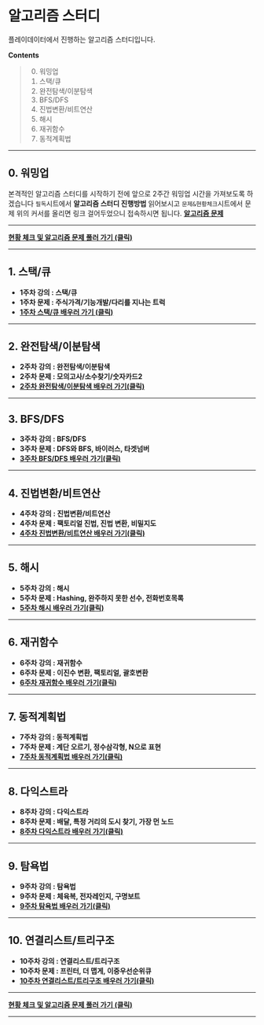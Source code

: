 # 알고리즘 스터디

 플레이데이터에서 진행하는 알고리즘 스터디입니다.

**Contents**

> 0. 워밍업
> 1. 스택/큐
> 2. 완전탐색/이분탐색
> 3. BFS/DFS
> 4. 진법변환/비트연산
> 5. 해시
> 6. 재귀함수
> 7. 동적계획법

---

## 0. 워밍업

본격적인 알고리즘 스터디를 시작하기 전에 앞으로 2주간 워밍업 시간을 가져보도록 하겠습니다
`필독`시트에서 **알고리즘 스터디 진행방법** 읽어보시고
`문제&현황체크`시트에서 문제 위의 커서를 올리면 링크 걸어두었으니 접속하시면 됩니다.
**[알고리즘 문제](https://docs.google.com/spreadsheets/d/1i0c_-bmXM6vU7qzL510kbazsZZ81sDLHljVZmUhlxTc/edit?usp=sharing)**

---

**[현황 체크 및 알고리즘 문제 풀러 가기 (클릭)](https://docs.google.com/spreadsheets/d/1j_E-bIeJOOGjtHBTtej0XUBYHYbJ7ceGGmY9FWoOFDs/edit?usp=sharing)**

---

## 1. 스택/큐

* **1주차 강의 : 스택/큐**
* **1주차 문제 : 주식가격/기능개발/다리를 지나는 트럭**
* **[1주차 스택/큐 배우러 가기 (클릭)](https://playdatacademy.notion.site/1-4620e9ce1a344ba4b0f49ed87488bdb0)**

---

## 2. 완전탐색/이분탐색

* **2주차 강의 : 완전탐색/이분탐색**
* **2주차 문제 : 모의고사/소수찾기/숫자카드2**
* **[2주차 완전탐색/이분탐색 배우러 가기(클릭)](https://www.notion.so/playdatacademy/2-1ff26adbd2b64f8da5525fcf797cefa0)**

---

## 3. BFS/DFS

* **3주차 강의 : BFS/DFS**
* **3주차 문제 : DFS와 BFS, 바이러스, 타겟넘버**
* **[3주차 BFS/DFS 배우러 가기(클릭)](https://playdatacademy.notion.site/3-ce9db65d00e94d68be57342694701d45)**

---

## 4. 진법변환/비트연산

* **4주차 강의 : 진법변환/비트연산**
* **4주차 문제 : 팩토리얼 진법, 진법 변환, 비밀지도**
* **[4주차 진법변환/비트연산 배우러 가기(클릭)](https://playdatacademy.notion.site/4-863ef2f3d7f840628c9f2057d4c621a6)**

---

## 5. 해시

* **5주차 강의 : 해시**
* **5주차 문제 : Hashing, 완주하지 못한 선수, 전화번호목록**
* **[5주차 해시 배우러 가기(클릭)](https://www.notion.so/playdatacademy/5-d9afd083c9794283a708876c6305379d)**

---

## 6. 재귀함수

* **6주차 강의 : 재귀함수**
* **6주차 문제 : 이진수 변환, 팩토리얼, 괄호변환**
* **[6주차 재귀함수 배우러 가기(클릭)](https://playdatacademy.notion.site/6-ddc01d1fb9964e31990eca5cd72c79f0)**

---

## 7. 동적계획법

* **7주차 강의 : 동적계획법**
* **7주차 문제 : 계단 오르기, 정수삼각형, N으로 표현**
* **[7주차 동적계획법 배우러 가기(클릭)](https://playdatacademy.notion.site/7-95e58b4ffc10401682510e8e3f2a8de2)**

---

## 8. 다익스트라

* **8주차 강의 : 다익스트라**
* **8주차 문제 : 배달, 특정 거리의 도시 찾기, 가장 먼 노드**
* **[8주차 다익스트라 배우러 가기(클릭)](https://playdatacademy.notion.site/8-095141ad75e4418184dd0742fb86d837)**

---

## 9. 탐욕법

* **9주차 강의 : 탐욕법**
* **9주차 문제 : 체육복, 전자레인지, 구명보트**
* **[9주차 탐욕법 배우러 가기(클릭)](https://playdatacademy.notion.site/9-8491ca10dbad4010b5e8e1c19ab5964d)**

---

## 10. 연결리스트/트리구조

* **10주차 강의 : 연결리스트/트리구조**
* **10주차 문제 : 프린터, 더 맵게, 이중우선순위큐**
* **[10주차 연결리스트/트리구조 배우러 가기(클릭)](https://playdatacademy.notion.site/10-9b53981b09aa4ae0bc52bfb1198ea78c)**

---

**[현황 체크 및 알고리즘 문제 풀러 가기 (클릭)](https://docs.google.com/spreadsheets/d/1j_E-bIeJOOGjtHBTtej0XUBYHYbJ7ceGGmY9FWoOFDs/edit?usp=sharing)**

---
